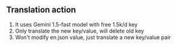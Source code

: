 ## Translation action

1. It uses Gemini 1.5-fast model with free 1.5k/d key
2. Only translate the new key/value, will delete old key
3. Won't modify en.json value, just translate a new key/value pair
